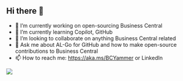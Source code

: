 ## Hi there 👋


- 🔭 I’m currently working on open-sourcing Business Central
- 🌱 I’m currently learning Copilot, GitHub 
- 👯 I’m looking to collaborate on anything Business Central related 
- 💬 Ask me about AL-Go for GitHub and how to make open-source contributions to Business Central 
- 📫 How to reach me: https://aka.ms/BCYammer or LinkedIn


<a href="https://github.com/anuraghazra/github-readme-stats">
  <img align="center" src="https://github-readme-stats.vercel.app/api?username=aholstrup1&show_icons=true&count_private=true" />
</a>
